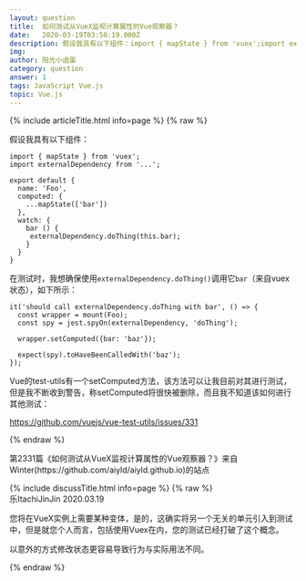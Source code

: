 ```yaml
---
layout: question
title:  如何测试从VueX监视计算属性的Vue观察器？
date:   2020-03-19T03:50:19.000Z
description: 假设我具有以下组件：import { mapState } from 'vuex';import externalDependency from '...
img: 
author: 阳光小卤蛋
category: question
answer: 1
tags: JavaScript Vue.js
topic: Vue.js
---
```

<div class="article-root">
  <div class="article">
    {% include articleTitle.html info=page %}
    {% raw %}
    <div class="article-content"><p><font style="vertical-align: inherit;"><font style="vertical-align: inherit;">假设我具有以下组件：</font></font></p>

<pre><code>import { mapState } from 'vuex';<font></font>
import externalDependency from '...';<font></font>
<font></font>
export default {<font></font>
  name: 'Foo',<font></font>
  computed: {<font></font>
    ...mapState(['bar'])<font></font>
  },<font></font>
  watch: {<font></font>
    bar () {<font></font>
     externalDependency.doThing(this.bar);<font></font>
    }<font></font>
  }<font></font>
}<font></font>
</code></pre>

<p><font style="vertical-align: inherit;"><font style="vertical-align: inherit;">在测试时，我想确保使用</font></font><code>externalDependency.doThing()</code><font style="vertical-align: inherit;"><font style="vertical-align: inherit;">调用它</font></font><code>bar</code><font style="vertical-align: inherit;"><font style="vertical-align: inherit;">（来自vuex状态），如下所示：</font></font></p>

<pre><code>it('should call externalDependency.doThing with bar', () =&gt; {<font></font>
  const wrapper = mount(Foo);<font></font>
  const spy = jest.spyOn(externalDependency, 'doThing');<font></font>
<font></font>
  wrapper.setComputed({bar: 'baz'});<font></font>
<font></font>
  expect(spy).toHaveBeenCalledWith('baz');<font></font>
});<font></font>
</code></pre>

<p><font style="vertical-align: inherit;"><font style="vertical-align: inherit;">Vue的test-utils有一个setComputed方法，该方法可以让我目前对其进行测试，但是我不断收到警告，称setComputed将很快被删除，而且我不知道该如何进行其他测试：</font></font></p>

<p><a href="https://github.com/vuejs/vue-test-utils/issues/331" rel="noreferrer"><font style="vertical-align: inherit;"><font style="vertical-align: inherit;">https://github.com/vuejs/vue-test-utils/issues/331</font></font></a></p></div>
    {% endraw %}
  </div>
  <p class="winter_mark">第2331篇《如何测试从VueX监视计算属性的Vue观察器？》来自Winter(https://github.com/aiyld/aiyld.github.io)的站点</p>
  <div class="discuss-wrapper">
    {% include discussTitle.html info=page %}
    {% raw %}
    <div class="discuss-item">
        <div class="discuss-parent">
          <div class="discuss-meta">
            <span class="discuss-user">乐ItachiJinJin</span>
            <span class="discuss-time">2020.03.19</span>
          </div>
          <div class="discuss-comment"><p><font style="vertical-align: inherit;"><font style="vertical-align: inherit;">您将在VueX实例上需要某种变体，是的，这确实将另一个无关的单元引入到测试中，但是就您个人而言，包括使用Vuex在内，您的测试已经打破了这个概念。</font></font></p>

<p><font style="vertical-align: inherit;"><font style="vertical-align: inherit;">以意外的方式修改状态更容易导致行为与实际用法不同。</font></font></p></div>
        </div></div>
    {% endraw %}
  </div>
<div>
